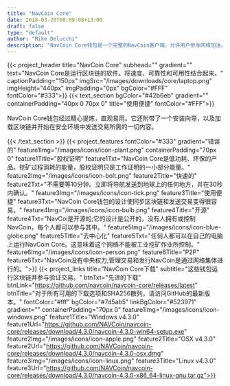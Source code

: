 ```yaml
---
title: "NavCoin Core"
date: 2018-03-20T08:09:08+13:00
draft: false
type: "default"
author: "Mike Delucchi"
description: "NavCoin Core钱包是一个完整的NavCoin客户端，允许用户参与网络加注。"
---
```

{{< project_header
    title="NavCoin Core"
    subhead=""
    gradient=""
    text="NavCoin Core是运行区块链的软件。将速度、可靠性和可用性结合起来。"
    captionPadding="150px"
    imgSrc="/images/downloads/core/laptop.png"
    imgHeight="440px"
    imgPadding="0px"
    bgColor="#FFF"
    fontColor="#333">}}
{{< text_section
    bgColor="#42b6eb"
    gradient=""
    containerPadding="40px 0 70px 0"
    title="使用便捷"
    fontColor="#FFF">}}
    <p>NavCoin Core钱包经过精心提炼，直观易用。它还附带了一个安装向导，以及加载区块链并开始在安全环境中发送交易所需的一切内容。</p>
{{< /text_section >}}
{{< project_features
    fontColor="#333"
    gradient="错误的"
    feature1Img="/images/icons/icon-plant.png"
    containerPadding="70px 0"
    feature1Title="股权证明"
    feature1Txt="NavCoin Core是低功耗、环保的产品。挖矿过程消耗的能量，股权证明只是工作证明的一小部分能量。"
    feature2Img="/images/icons/icon-bolt.png"
    feature2Title="快速的"
    feature2Txt="不需要等10分钟。立即将导航发送到地球上的任何地方，并在30秒内确认。"
    feature3Img="/images/icons/icon-tick.png"
    feature3Title="使用便捷"
    feature3Txt="NavCoin Core钱包的设计使同步区块链和发送交易变得很容易。"
    feature4Img="/images/icons/icon-bulb.png"
    feature4Title="开源"
    feature4Txt="NavCoi是开源的;它的设计是公开的，没有人拥有或控制NavCoin，每个人都可以参与其中。"
    feature5Img="/images/icons/icon-blue-globe.png"
    feature5Title="去中心化"
    feature5Txt="任何人都可以在自己的电脑上运行NavCoin Core。这意味着这个网络不能被工业挖矿作业所控制。"
    feature6Img="/images/icons/icon-person.png"
    feature6Title="P2P"
    feature6Txt="NavCoin没有中央权力;管理交易和发行NavCoin是通过网络集体进行的。">}}
{{< project_links
    title="NavCoin Core下载"
    subtitle="这些钱包运行区块链并参与验证交易。"
    btnTxt="先进的下载"
    btnLink="https://github.com/navcoin/navcoin-core/releases/latest"
    btnTitle="对于所有可用的下载选项和SHA256散列，请访问GitHub的最新版本。"
    fontColor="#fff"
    bgColor="#7d5ab5"
    linkBgColor="#523971"
    gradient=""
    containerPadding="70px 0"
    feature1Img="/images/icons/icon-windows.png"
    feature1Title="Windows v4.3.0"
    feature1Url="https://github.com/NAVCoin/navcoin-core/releases/download/4.3.0/navcoin-4.3.0-win64-setup.exe"
    feature2Img="/images/icons/icon-apple.png"
    feature2Title="OSX v4.3.0"
    feature2Url="https://github.com/NAVCoin/navcoin-core/releases/download/4.3.0/navcoin-4.3.0-osx.dmg"
    feature3Img="/images/icons/icon-linux.png"
    feature3Title="Linux v4.3.0"
    feature3Url="https://github.com/NAVCoin/navcoin-core/releases/download/4.3.0/navcoin-4.3.0-x86_64-linux-gnu.tar.gz">}}
